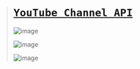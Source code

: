 ># [`YouTube Channel API`](https://ytchannelapi.pythonanywhere.com/)
>
>![image](https://github.com/user-attachments/assets/daeefce7-9fb7-4b37-b69d-5d31e7fa8eb7)
>
>![image](https://github.com/user-attachments/assets/cb4264db-6869-4adb-902a-e6a609d36765)
>
>![image](https://github.com/user-attachments/assets/00b16d3f-4d71-41fc-8036-a40cac32d6bc)

